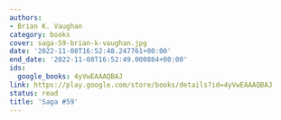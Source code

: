 ```yaml
---
authors:
- Brian K. Vaughan
category: books
cover: saga-59-brian-k-vaughan.jpg
date: '2022-11-08T16:52:48.247761+00:00'
end_date: '2022-11-08T16:52:49.000884+00:00'
ids:
  google_books: 4yVwEAAAQBAJ
link: https://play.google.com/store/books/details?id=4yVwEAAAQBAJ
status: read
title: 'Saga #59'
---
```

